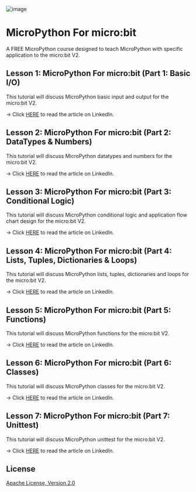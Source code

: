 ![image](https://github.com/mytechnotalent/micropython_for_microbit/blob/main/MicroPython%20For%20micro_bit.png?raw=true)

# MicroPython For micro:bit
A FREE MicroPython course designed to teach MicroPython with specific application to the micro:bit V2.

## Lesson 1: MicroPython For micro:bit (Part 1: Basic I/O)
This tutorial will discuss MicroPython basic input and output for the micro:bit V2.

-> Click [HERE](https://www.linkedin.com/pulse/micropython-microbit-part-1-basic-io-kevin-thomas/) to read the article on LinkedIn.

## Lesson 2: MicroPython For micro:bit (Part 2: DataTypes & Numbers)
This tutorial will discuss MicroPython datatypes and numbers for the micro:bit V2.

-> Click [HERE](https://www.linkedin.com/pulse/micropython-microbit-part-2-datatypes-numbers-kevin-thomas/) to read the article on LinkedIn.

## Lesson 3: MicroPython For micro:bit (Part 3: Conditional Logic)
This tutorial will discuss MicroPython conditional logic and application flow chart design for the micro:bit V2.

-> Click [HERE](https://www.linkedin.com/pulse/lesson-3-micropython-microbit-part-conditional-logic-kevin-thomas/) to read the article on LinkedIn.

## Lesson 4: MicroPython For micro:bit (Part 4: Lists, Tuples, Dictionaries & Loops)
This tutorial will discuss MicroPython lists, tuples, dictionaries and loops for the micro:bit V2.

-> Click [HERE](https://www.linkedin.com/pulse/micropython-microbit-part-4-lists-dictionaries-loops-kevin-thomas/) to read the article on LinkedIn.

## Lesson 5: MicroPython For micro:bit (Part 5: Functions)
This tutorial will discuss MicroPython functions for the micro:bit V2.

-> Click [HERE](https://www.linkedin.com/pulse/micropython-microbit-part-5-lists-tuples-dictionaries-kevin-thomas/) to read the article on LinkedIn.

## Lesson 6: MicroPython For micro:bit (Part 6: Classes)
This tutorial will discuss MicroPython classes for the micro:bit V2.

-> Click [HERE](https://www.linkedin.com/pulse/micropython-microbit-part-6-classes-kevin-thomas/) to read the article on LinkedIn.

## Lesson 7: MicroPython For micro:bit (Part 7: Unittest)
This tutorial will discuss MicroPython unittest for the micro:bit V2.

-> Click [HERE](https://www.linkedin.com/pulse/micropython-microbit-part-7-unittest-kevin-thomas-1e/) to read the article on LinkedIn.

## License
[Apache License, Version 2.0](https://www.apache.org/licenses/LICENSE-2.0)
